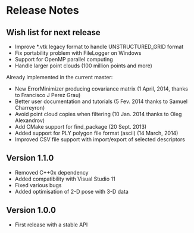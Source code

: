 Release Notes
=============

Wish list for next release
--------------------------

 * Improve *.vtk legacy format to handle UNSTRUCTURED_GRID format
 * Fix portability problem with FileLogger on Windows
 * Support for OpenMP parallel computing
 * Handle larger point clouds (100 million points and more)

Already implemented in the current master:
  
 * New ErrorMinimizer producing covariance matrix (1 April, 2014, thanks to Francisco J Perez Grau)
 * Better user documentation and tutorials (5 Fev. 2014 thanks to Samuel Charreyron)
 * Avoid point cloud copies when filtering (10 Jan. 2014 thanks to Oleg Alexandrov)
 * Add CMake support for find_package (20 Sept. 2013)
 * Added support for PLY polygon file format (ascii) (14 March, 2014)
 * Improved CSV file support with import/export of selected descriptors


Version 1.1.0
--------------

 * Removed C++0x dependency 
 * Added compatibility with Visual Studio 11
 * Fixed various bugs
 * Added optimisation of 2-D pose with 3-D data
 
Version 1.0.0
-------------

 * First release with a stable API
